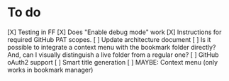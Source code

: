 # To do

[X] Testing in FF
[X] Does "Enable debug mode" work
[X] Instructions for required GitHub PAT scopes.
[ ] Update architecture document
[ ] Is it possible to integrate a context menu with the bookmark folder directly? And, can I visually distinguish a live folder from a regular one?
[ ] GitHub oAuth2 support
[ ] Smart title generation
[ ] MAYBE: Context menu (only works in bookmark manager)
